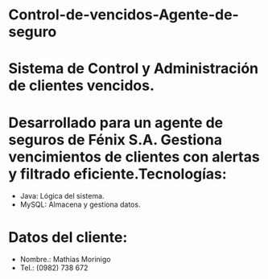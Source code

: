 # Control-de-vencidos-Agente-de-seguro
# Sistema de Control y Administración de clientes vencidos.
# Desarrollado para un agente de seguros de Fénix S.A. Gestiona vencimientos de clientes con alertas y filtrado eficiente.Tecnologías:
 - Java: Lógica del sistema. 
 - MySQL: Almacena y gestiona datos.
# Datos del cliente:
 - Nombre.: Mathias Morinigo
 - Tel.: (0982) 738 672 
